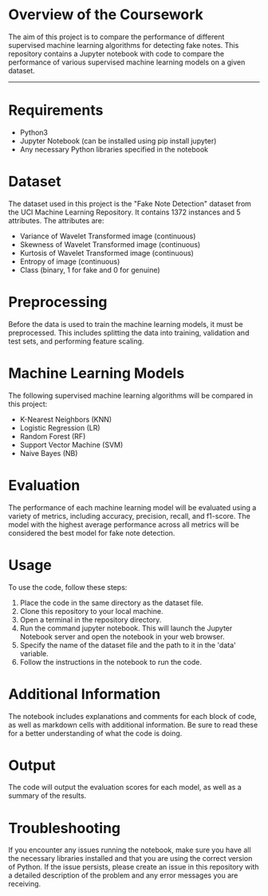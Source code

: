 # Overview of the Coursework

The aim of this project is to compare the performance of different supervised machine learning algorithms for detecting fake notes. This repository contains a Jupyter notebook with code to compare the performance of various supervised machine learning models on a given dataset.

***

# Requirements
* Python3
* Jupyter Notebook (can be installed using pip install jupyter)
* Any necessary Python libraries specified in the notebook

# Dataset

The dataset used in this project is the "Fake Note Detection" dataset from the UCI Machine Learning Repository. It contains 1372 instances and 5 attributes. The attributes are:

* Variance of Wavelet Transformed image (continuous)
* Skewness of Wavelet Transformed image (continuous)
* Kurtosis of Wavelet Transformed image (continuous)
* Entropy of image (continuous)
* Class (binary, 1 for fake and 0 for genuine)

# Preprocessing
Before the data is used to train the machine learning models, it must be preprocessed. This includes splitting the data into training, validation and test sets, and performing feature scaling.

# Machine Learning Models
The following supervised machine learning algorithms will be compared in this project:

* K-Nearest Neighbors (KNN)
* Logistic Regression (LR)
* Random Forest (RF)
* Support Vector Machine (SVM)
* Naive Bayes (NB)

# Evaluation
The performance of each machine learning model will be evaluated using a variety of metrics, including accuracy, precision, recall, and f1-score. The model with the highest average performance across all metrics will be considered the best model for fake note detection.

# Usage
To use the code, follow these steps:

1. Place the code in the same directory as the dataset file.
2. Clone this repository to your local machine.
3. Open a terminal in the repository directory.
4. Run the command jupyter notebook. This will launch the Jupyter Notebook server and open the notebook in your web browser.
5. Specify the name of the dataset file and the path to it in the 'data' variable.
6. Follow the instructions in the notebook to run the code.

# Additional Information
The notebook includes explanations and comments for each block of code, as well as markdown cells with additional information. Be sure to read these for a better understanding of what the code is doing.


# Output
The code will output the evaluation scores for each model, as well as a summary of the results.

# Troubleshooting
If you encounter any issues running the notebook, make sure you have all the necessary libraries installed and that you are using the correct version of Python. If the issue persists, please create an issue in this repository with a detailed description of the problem and any error messages you are receiving.

